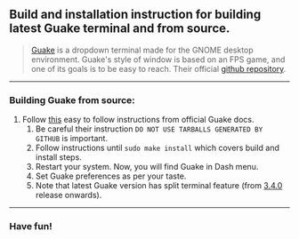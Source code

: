 ## Build and installation instruction for building latest Guake terminal and from source.

>[Guake](http://guake-project.org/) is a dropdown terminal made for the GNOME desktop environment.
  Guake's style of window is based on an FPS game, and one of its goals is to be easy to reach. Their official [github repository](https://github.com/Guake/guake/).
  
-----------------------------------

 ### Building Guake from source:
 1. Follow [this](https://guake.readthedocs.io/en/latest/user/installing.html#install-from-source) easy to follow instructions from official Guake docs.
 	1. Be careful their instruction `DO NOT USE TARBALLS GENERATED BY GITHUB` is important.
	2. Follow instructions until `sudo make install` which covers build and install steps.
	3. Restart your system. Now, you will find Guake in Dash menu.
	4. Set Guake preferences as per your taste.
	5. Note that latest Guake version has split terminal feature (from [3.4.0](https://github.com/Guake/guake/releases/tag/3.4.0) release onwards). 

------------------------------------

### Have fun!
